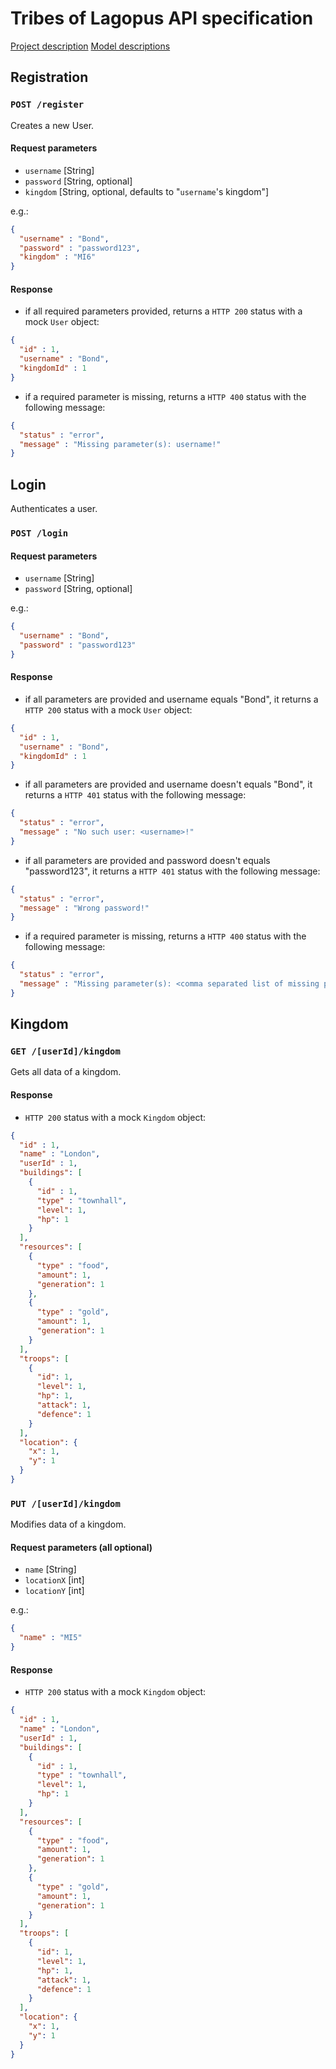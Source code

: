 # Tribes of Lagopus API specification
[Project description](https://github.com/greenfox-academy/teaching-materials/tree/master/team-project/tribes-of-lagopus)
[Model descriptions](https://github.com/greenfox-academy/teaching-materials/tree/master/team-project/tribes_models.md)

## Registration

### `POST /register`
Creates a new User.

#### Request parameters
- `username` [String]
- `password` [String, optional]
- `kingdom` [String, optional, defaults to "`username`'s kingdom"]


e.g.:
```json
{
  "username" : "Bond",
  "password" : "password123",
  "kingdom" : "MI6"
}

```

#### Response
- if all required parameters provided, returns a `HTTP 200` status with a mock `User` object:
```json
{
  "id" : 1,
  "username" : "Bond",
  "kingdomId" : 1
}
```

- if a required parameter is missing, returns a `HTTP 400` status with the following message:
```json
{
  "status" : "error",
  "message" : "Missing parameter(s): username!"
}
```

## Login
Authenticates a user.

### `POST /login`

#### Request parameters
- `username` [String]
- `password` [String, optional]


e.g.:
```json
{
  "username" : "Bond",
  "password" : "password123"
}
```

#### Response
- if all parameters are provided and username equals "Bond", it returns a `HTTP 200` status with a mock `User` object:
```json
{
  "id" : 1,
  "username" : "Bond",
  "kingdomId" : 1
}
```

- if all parameters are provided and username doesn't equals "Bond", it returns a `HTTP 401` status with the following message:
```json
{
  "status" : "error",
  "message" : "No such user: <username>!"
}
```

- if all parameters are provided and password doesn't equals "password123", it returns a `HTTP 401` status with the following message:
```json
{
  "status" : "error",
  "message" : "Wrong password!"
}
```

- if a required parameter is missing, returns a `HTTP 400` status with the following message:
```json
{
  "status" : "error",
  "message" : "Missing parameter(s): <comma separated list of missing parameters>!"
}
```

## Kingdom

### `GET /[userId]/kingdom`
Gets all data of a kingdom.

#### Response
- `HTTP 200` status with a mock `Kingdom` object:
```json
{
  "id" : 1,
  "name" : "London",
  "userId" : 1,
  "buildings": [
    {
      "id" : 1,
      "type" : "townhall",
      "level": 1,
      "hp": 1
    }
  ],
  "resources": [
    {
      "type" : "food",
      "amount": 1,
      "generation": 1
    },
    {
      "type" : "gold",
      "amount": 1,
      "generation": 1
    }
  ],
  "troops": [
    {
      "id": 1,
      "level": 1,
      "hp": 1,
      "attack": 1,
      "defence": 1
    }
  ],
  "location": {
    "x": 1,
    "y": 1
  }
}
```

### `PUT /[userId]/kingdom`
Modifies data of a kingdom.

#### Request parameters (all optional)
- `name` [String]
- `locationX` [int]
- `locationY` [int]


e.g.: 
```json
{
  "name" : "MI5"
}
```

#### Response
- `HTTP 200` status with a mock `Kingdom` object:
```json
{
  "id" : 1,
  "name" : "London",
  "userId" : 1,
  "buildings": [
    {
      "id" : 1,
      "type" : "townhall",
      "level": 1,
      "hp": 1
    }
  ],
  "resources": [
    {
      "type" : "food",
      "amount": 1,
      "generation": 1
    },
    {
      "type" : "gold",
      "amount": 1,
      "generation": 1
    }
  ],
  "troops": [
    {
      "id": 1,
      "level": 1,
      "hp": 1,
      "attack": 1,
      "defence": 1
    }
  ],
  "location": {
    "x": 1,
    "y": 1
  }
}
```
